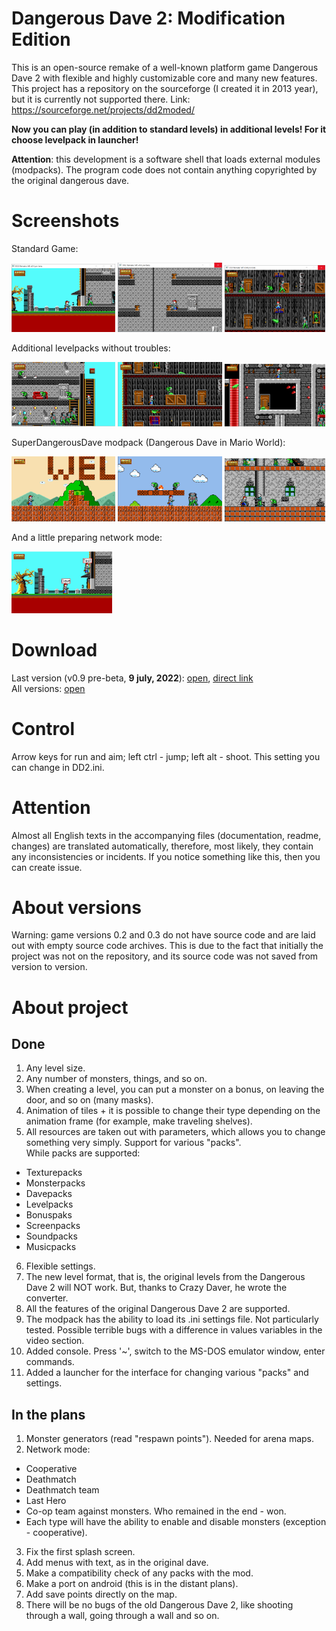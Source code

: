 # Dangerous Dave 2: Modification Edition
This is an open-source remake of a well-known platform game Dangerous Dave 2 with flexible and highly customizable core and many new features.
This project has a repository on the sourceforge (I created it in 2013 year), but it is currently not supported there. Link: https://sourceforge.net/projects/dd2moded/

**Now you can play (in addition to standard levels) in additional levels! For it choose levelpack in launcher!**

**Attention**: this development is a software shell that loads external modules (modpacks). The program code does not contain anything copyrighted by the original dangerous dave.

# Screenshots
Standard Game:

<img src="Screenshots/1.png" width=33% alt="screenshot"> <img src="Screenshots/2.png" width=33% alt="screenshot"> <img src="Screenshots/3.png" width=32% alt="screenshot"><br>

Additional levelpacks without troubles:

<img src="Screenshots/5.png" width=33% alt="screenshot"> <img src="Screenshots/6.png" width=33% alt="screenshot"> <img src="Screenshots/7.png" width=32% alt="screenshot"><br>

SuperDangerousDave modpack (Dangerous Dave in Mario World):

<img src="Screenshots/8.png" width=33% alt="screenshot"> <img src="Screenshots/9.png" width=33% alt="screenshot"> <img src="Screenshots/10.png" width=32% alt="screenshot"><br>

And a little preparing network mode:

<img src="Screenshots/4.jpg" width=32% alt="screenshot">

# Download
Last version (v0.9 pre-beta, **9 july, 2022**): <a href="https://github.com/Harchvertelol/Dangerous-Dave-2-Modification-Edition/releases/tag/v0.9pre-beta-win" target="_blank">open</a>, <a href=https://github.com/Harchvertelol/Dangerous-Dave-2-Modification-Edition/releases/download/v0.9pre-beta-win/DD2MEv0.9pre-beta.rar>direct link</a><br>
All versions: <a href="https://github.com/Harchvertelol/Dangerous-Dave-2-Modification-Edition/releases" target="_blank">open</a>

# Control
Arrow keys for run and aim; left ctrl - jump; left alt - shoot. This setting you can change in DD2.ini.

# Attention
Almost all English texts in the accompanying files (documentation, readme, changes) are translated automatically, therefore, most likely, they contain any inconsistencies or incidents. If you notice something like this, then you can create issue.

# About versions
Warning: game versions 0.2 and 0.3 do not have source code and are laid out with empty source code archives. This is due to the fact that initially the project was not on the repository, and its source code was not saved from version to version.

# About project
## Done
1. Any level size.
2. Any number of monsters, things, and so on.
3. When creating a level, you can put a monster on a bonus, on leaving the door, and so on (many masks).
4. Animation of tiles + it is possible to change their type depending on the animation frame (for example, make traveling shelves).
5. All resources are taken out with parameters, which allows you to change something very simply. Support for various "packs".  
While packs are supported:
 - Texturepacks
 - Monsterpacks
 - Davepacks
 - Levelpacks
 - Bonuspaks
 - Screenpacks
 - Soundpacks
 - Musicpacks
6. Flexible settings.
7. The new level format, that is, the original levels from the Dangerous Dave 2 will NOT work. But, thanks to Crazy Daver, he wrote the converter.
8. All the features of the original Dangerous Dave 2 are supported.
9. The modpack has the ability to load its .ini settings file. Not particularly tested. Possible terrible bugs with a difference in values variables in the video section.
10. Added console. Press '~', switch to the MS-DOS emulator window, enter commands.
11. Added a launcher for the interface for changing various "packs" and settings.

## In the plans
1. Monster generators (read "respawn points"). Needed for arena maps.
2. Network mode:
 - Cooperative
 - Deathmatch
 - Deathmatch team
 - Last Hero
 - Co-op team against monsters. Who remained in the end - won.
 - Each type will have the ability to enable and disable monsters (exception - cooperative).
3. Fix the first splash screen.
4. Add menus with text, as in the original dave.
5. Make a compatibility check of any packs with the mod.
6. Make a port on android (this is in the distant plans).
7. Add save points directly on the map.
8. There will be no bugs of the old Dangerous Dave 2, like shooting through a wall, going through a wall and so on.
